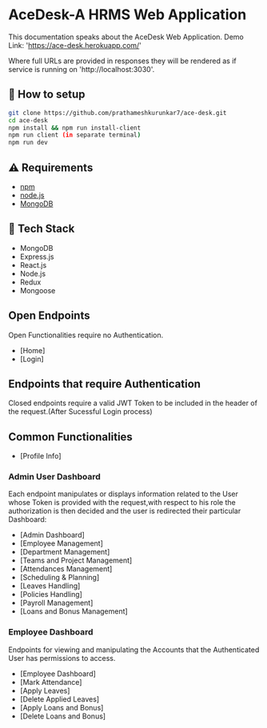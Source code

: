 # AceDesk-A HRMS Web Application

This documentation speaks about the AceDesk Web Application.
Demo Link: 'https://ace-desk.herokuapp.com/'

Where full URLs are provided in responses they will be rendered as if service
is running on 'http://localhost:3030'.

## :wrench: How to setup

```bash
git clone https://github.com/prathameshkurunkar7/ace-desk.git
cd ace-desk
npm install && npm run install-client
npm run client (in separate terminal)
npm run dev
```

## :warning: Requirements

- [npm](https://yarnpkg.com)
- [node.js](https://zeit.co/download)
- [MongoDB](https://www.mongodb.com/)

## :hamburger: Tech Stack

- MongoDB
- Express.js
- React.js
- Node.js
- Redux
- Mongoose

## Open Endpoints

Open Functionalities require no Authentication.
* [Home]
* [Login]

## Endpoints that require Authentication

Closed endpoints require a valid JWT Token to be included in the header of the
request.(After Sucessful Login process)
## Common Functionalities
* [Profile Info]

### Admin User Dashboard

Each endpoint manipulates or displays information related to the User whose
Token is provided with the request,with respect to his role the authorization is then decided and the user is redirected their particular
Dashboard:
* [Admin Dashboard]
* [Employee Management]
* [Department Management]
* [Teams and Project Management]
* [Attendances Management]
* [Scheduling & Planning]
* [Leaves Handling]
* [Policies Handling]
* [Payroll Management]
* [Loans and Bonus Management]

### Employee Dashboard

Endpoints for viewing and manipulating the Accounts that the Authenticated User
has permissions to access.

* [Employee Dashboard]
* [Mark Attendance]
* [Apply Leaves]
* [Delete Applied Leaves]
* [Apply Loans and Bonus]
* [Delete Loans and Bonus]